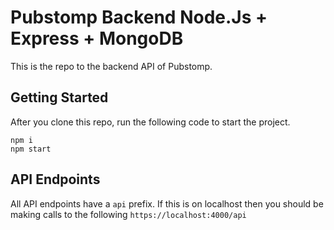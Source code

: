 # Pubstomp Backend Node.Js + Express + MongoDB

This is the repo to the backend API of Pubstomp. 

## Getting Started
After you clone this repo, run the following code to start the project.

```
npm i
npm start
```

## API Endpoints

All API endpoints have a `api` prefix. If this is on localhost then you should be making calls to the following `https://localhost:4000/api`
